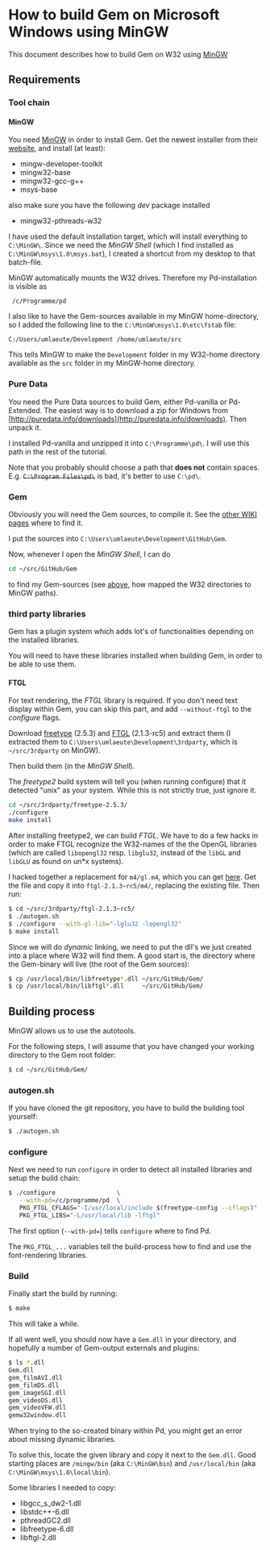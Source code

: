 How to build Gem on Microsoft Windows using MinGW
=================================================


This document describes how to build Gem on W32 using [MinGW](http://www.mingw.org)


## Requirements

### Tool chain

#### MinGW

You need [MinGW](http://www.mingw.org) in order to install Gem.
Get the newest installer from their [website](http://www.mingw.org/wiki/Getting_Started),
and install (at least):

 - mingw-developer-toolkit
 - mingw32-base
 - mingw32-gcc-g++
 - msys-base

also make sure you have the following *dev* package installed

  - mingw32-pthreads-w32

I have used the default installation target, which will install everything to `C:\MinGW\`.
Since we need the *MinGW Shell* (which I find installed as `C:\MinGW\msys\1.0\msys.bat`),
I created a shortcut from my desktop to that batch-file.

MinGW automatically mounts the W32 drives. Therefore my Pd-installation is visible as

     /c/Programme/pd

I also like to have the Gem-sources available in my MinGW home-directory, so I added the
following line to the `C:\MinGW\msys\1.0\etc\fstab` file:

    C:/Users/umlaeute/Development /home/umlaeute/src

This tells MinGW to make the `Development` folder in my W32-home directory available
as the  `src` folder in my MinGW-home directory.

### Pure Data

You need the Pure Data sources to build Gem, either Pd-vanilla or Pd-Extended.
The easiest way is to download a zip for Windows from [http://puredata.info/downloads](http://puredata.info/downloads).
Then unpack it.

I installed Pd-vanilla and unzipped it into `C:\Programme\pd\`.
I will use this path in the rest of the tutorial.


Note that you probably should choose a path that **does not** contain spaces.
E.g. ~~`C:\Program Files\pd\`~~ is bad, it's better to use `C:\pd\`.

### Gem

Obviously you will need the Gem sources, to compile it.
See the [other WIKI pages](How-to-build-Gem-on-Microsoft-Windows) where to find it.

I put the sources into `C:\Users\umlaeute\Development\GitHub\Gem`.

Now, whenever I open the *MinGW Shell*, I can do

~~~bash
cd ~/src/GitHub/Gem
~~~

to find my Gem-sources (see [above](#mingw), how mapped the W32 directories to MinGW paths).

### third party libraries
Gem has a plugin system which adds lot's of functionalities depending on the installed libraries.

You will need to have these libraries installed when building Gem, in order to be able to use them.


#### FTGL

For text rendering, the *FTGL* library is required.
If you don't need text display within Gem, you can skip this part, and add `--without-ftgl` to the *configure* flags.

Download [freetype](http://sourceforge.net/projects/freetype/) (2.5.3) and [FTGL](http://sourceforge.net/projects/ftgl) (2.1.3-rc5) and extract them (I extracted them to `C:\Users\umlaeute\Development\3rdparty`, which is `~/src/3rdparty` on MinGW).

Then build them (in the *MinGW Shell*).

The *freetype2* build system will tell you (when running configure) that it detected "unix" as your system.
While this is not strictly true, just ignore it.

~~~bash
cd ~/src/3rdparty/freetype-2.5.3/
./configure
make install
~~~

After installing freetype2, we can build *FTGL*. 
We have to do a few hacks in order to make FTGL recognize the W32-names of the the OpenGL libraries (which are called `libopengl32` resp. `libglu32`, instead of the `libGL` and `libGLU` as found on un*x systems).

I hacked together a replacement for `m4/gl.m4`, which you can get [here](https://gist.github.com/umlaeute/044e2b501cd41198ecad). Get the file and copy it into `ftgl-2.1.3~rc5/m4/`, replacing the existing file.
Then run:

~~~bash
$ cd ~/src/3rdparty/ftgl-2.1.3~rc5/
$ ./autogen.sh
$ ./configure --with-gl-lib="-lglu32 -lopengl32"
$ make install
~~~

Since we will do *dynamic* linking, we need to put the dll's we just created into a place where W32 will find them.
A good start is, the directory where the Gem-binary will live (the root of the Gem sources):

~~~bash
$ cp /usr/local/bin/libfreetype*.dll ~/src/GitHub/Gem/
$ cp /usr/local/bin/libftgl*.dll     ~/src/GitHub/Gem/
~~~


## Building process

MinGW allows us to use the autotools.

For the following steps, I will assume that you have changed your working directory to the Gem root folder:

~~~bash
$ cd ~/src/GitHub/Gem/
~~~

### autogen.sh
If you have cloned the git repository,
you have to build the building tool yourself:

~~~bash
$ ./autogen.sh
~~~

### configure
Next we need to run `configure` in order to detect all installed libraries and setup the build chain:


~~~bash
$ ./configure                 \
   --with-pd=/c/programme/pd  \
   PKG_FTGL_CFLAGS="-I/usr/local/include $(freetype-config --cflags)"  \
   PKG_FTGL_LIBS="-L/usr/local/lib -lftgl"
~~~

The first option (`--with-pd=`) tells `configure` where to find Pd.

The `PKG_FTGL_...` variables tell the build-process how to find and use the font-rendering libraries.

### Build

Finally start the build by running:

~~~bash
$ make
~~~

This will take a while.

If all went well, you should now have a `Gem.dll` in your directory, and hopefully a number of Gem-output externals and plugins:

~~~bash
$ ls *.dll
Gem.dll
gem_filmAVI.dll
gem_filmDS.dll
gem_imageSGI.dll
gem_videoDS.dll
gem_videoVFW.dll
gemw32window.dll
~~~

When trying to the so-created binary within Pd, you might get an error about missing dynamic libraries.

To solve this, locate the given library and copy it next to the `Gem.dll`.
Good starting places are `/mingw/bin` (aka `C:\MinGW\bin`) and `/usr/local/bin` (aka `C:\MinGW\msys\1.0\local\bin`).

Some libraries I needed to copy:

- libgcc_s_dw2-1.dll
- libstdc++-6.dll
- pthreadGC2.dll
- libfreetype-6.dll
- libftgl-2.dll
